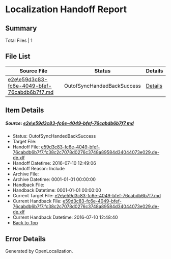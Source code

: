 # <a name='report-top'></a> Localization Handoff Report

## Summary
 Total Files | 1

## File List
 Source File | Status | Details 
 ----------- | ------ | ------- 
 [e2e\e59d3c83-fc6e-4049-bfef-76cabdb6b7f7.md](https://github.com/OpenLocalizationTestOrg/oltest/blob/4b8abb708ba6ed5a804c0750780bc4f3c5514dca/e2e/e59d3c83-fc6e-4049-bfef-76cabdb6b7f7.md) | OutofSyncHandedBackSuccess | [Details](#5b0f30dcdfa2606261fdb916eb05cb6038ff534e8)

## Item Details
##### <a name='5b0f30dcdfa2606261fdb916eb05cb6038ff534e8'></a> Source: [e2e\e59d3c83-fc6e-4049-bfef-76cabdb6b7f7.md](https://github.com/OpenLocalizationTestOrg/oltest/blob/4b8abb708ba6ed5a804c0750780bc4f3c5514dca/e2e/e59d3c83-fc6e-4049-bfef-76cabdb6b7f7.md)
* Status: OutofSyncHandedBackSuccess
* Target File: 
* Handoff File: [e59d3c83-fc6e-4049-bfef-76cabdb6b7f7.fc38c2c7078d0276c3748a89584d34044073e029.de-de.xlf](https://github.com/OpenLocalizationTestOrg/olhandoff-e2e/blob/dece6c160f00b77833b0b9ab3343837d2a19186b/ol-handoff/OpenLocalizationTestOrg/oltest-dede-fly/ci/ht/e59d3c83-fc6e-4049-bfef-76cabdb6b7f7.fc38c2c7078d0276c3748a89584d34044073e029.de-de.xlf)
* Handoff Datetime: 2016-07-10 12:49:06
* Handoff Reason: Include
* Archive File: 
* Archive Datetime: 0001-01-01 00:00:00
* Handback File: 
* Handback Datetime: 0001-01-01 00:00:00
* Current Target File: [e2e\e59d3c83-fc6e-4049-bfef-76cabdb6b7f7.md](https://github.com/OpenLocalizationTestOrg/oltest-dede-fly/blob/7fe85e0c74626242f20e88b7125c5538e2591d81/e2e/e59d3c83-fc6e-4049-bfef-76cabdb6b7f7.md)
* Current Handback File: [e59d3c83-fc6e-4049-bfef-76cabdb6b7f7.fc38c2c7078d0276c3748a89584d34044073e029.de-de.xlf](https://github.com/OpenLocalizationTestOrg/olhandback-e2e/blob/5fc71d3919782ac13569c801b79bb8168e223cac/ol-handback/OpenLocalizationTestOrg/oltest-dede-fly/ci/ht/e59d3c83-fc6e-4049-bfef-76cabdb6b7f7.fc38c2c7078d0276c3748a89584d34044073e029.de-de.xlf)
* Current Handback Datetime: 2016-07-10 12:48:40
* [Back to Top](#report-top)


## Error Details

Generated by OpenLocalization.
